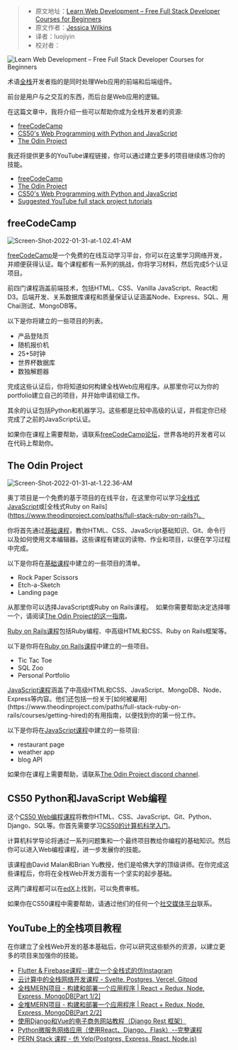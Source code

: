 > - 原文地址：[Learn Web Development – Free Full Stack Developer Courses for Beginners](https://www.freecodecamp.org/news/learn-web-development-free-full-stack-developer-courses-for-beginners/)
> - 原文作者：[Jessica Wilkins](https://www.freecodecamp.org/news/author/jessica-wilkins/)
> - 译者：luojiyin
> - 校对者：

![Learn Web Development – Free Full Stack Developer Courses for Beginners](https://www.freecodecamp.org/news/content/images/size/w2000/2022/01/ferenc-almasi-L8KQIPCODV8-unsplash.jpg)

术语[全栈](https://www.freecodecamp.org/news/what-is-a-full-stack-developer-back-end-front-end-full-stack-engineer/)开发者指的是同时处理Web应用的前端和后端组件。

前台是用户与之交互的东西，而后台是Web应用的逻辑。

在这篇文章中，我将介绍一些可以帮助你成为全栈开发者的资源:

- [freeCodeCamp](https://www.freecodecamp.org/learn/)
- [CS50's Web Programming with Python and JavaScript](https://www.edx.org/course/cs50s-web-programming-with-python-and-javascript)
- [The Odin Project](https://www.theodinproject.com/)

我还将提供更多的YouTube课程链接，你可以通过建立更多的项目继续练习你的技能。

- [freeCodeCamp](#freecodecamp)
- [The Odin Project](#the-odin-project)
- [CS50's Web Programming with Python and JavaScript](#cs50-s-web-programming-with-python-and-javascript)
- [Suggested YouTube full stack project tutorials](#suggested-youtube-full-stack-project-tutorials)

## freeCodeCamp

![Screen-Shot-2022-01-31-at-1.02.41-AM](https://www.freecodecamp.org/news/content/images/2022/01/Screen-Shot-2022-01-31-at-1.02.41-AM.png)

[freeCodeCamp](https://www.freecodecamp.org/learn/)是一个免费的在线互动学习平台，你可以在这里学习网络开发，并顺便获得认证。每个课程都有一系列的挑战，你将学习材料，然后完成5个认证项目。

前四门课程涵盖前端技术，包括HTML、CSS、Vanilla JavaScript、React和D3。后端开发、关系数据库课程和质量保证认证涵盖Node、Express、SQL、用Chai测试、MongoDB等。

以下是你将建立的一些项目的列表。

- 产品登陆页
- 随机报价机
- 25+5时钟
- 世界杯数据库
- 数独解题器

完成这些认证后，你将知道如何构建全栈Web应用程序。从那里你可以为你的portfolio建立自己的项目，并开始申请初级工作。

其余的认证包括Python和机器学习。这些都是比较中高级的认证，并假定你已经完成了之前的JavaScript认证。

如果你在课程上需要帮助，请联系[freeCodeCamp论坛](https://forum.freecodecamp.org/)，世界各地的开发者可以在代码上帮助你。

## The Odin Project

![Screen-Shot-2022-01-31-at-1.22.36-AM](https://www.freecodecamp.org/news/content/images/2022/01/Screen-Shot-2022-01-31-at-1.22.36-AM.png)

奥丁项目是一个免费的基于项目的在线平台，在这里你可以学习[全栈式JavaScript](https://www.theodinproject.com/paths/full-stack-javascript?)或[全栈式Ruby on Rails](https://www.theodinproject.com/paths/full-stack-ruby-on-rails?)。

你将首先通过[基础课程](https://www.theodinproject.com/paths/foundations/courses/foundations)，教你HTML、CSS、JavaScript基础知识、Git、命令行以及如何使用文本编辑器。这些课程有建议的读物、作业和项目，以便在学习过程中完成。

以下是你将在[基础课程](https://www.theodinproject.com/paths/foundations/courses/foundations)中建立的一些项目的清单。

- Rock Paper Scissors
- Etch-a-Sketch
- Landing page

从那里你可以选择JavaScript或Ruby on Rails课程。  如果你需要帮助决定选择哪一个，请阅读[The Odin Project的这一指南](https://www.theodinproject.com/paths/foundations/courses/foundations/lessons/choose-your-path-forward)。

[Ruby on Rails课程](https://www.theodinproject.com/paths/full-stack-ruby-on-rails?)包括Ruby编程、中高级HTML和CSS、Ruby on Rails框架等。

以下是你将在[Ruby on Rails课程](https://www.theodinproject.com/paths/full-stack-ruby-on-rails?)中建立的一些项目。

- Tic Tac Toe
- SQL Zoo
- Personal Portfolio

[JavaScript课程](https://www.theodinproject.com/paths/full-stack-javascript?)涵盖了中高级HTML和CSS、JavaScript、MongoDB、Node、Express等内容。他们还包括一份关于[如何被雇用](https://www.theodinproject.com/paths/full-stack-ruby-on-rails/courses/getting-hired)的有用指南，以便找到你的第一份工作。

以下是你将在[JavaScript课程](https://www.theodinproject.com/paths/full-stack-javascript?)中建立的一些项目:

- restaurant page
- weather app
- blog API

如果你在课程上需要帮助，请联系[The Odin Project discord channel](https://discord.com/invite/fbFCkYabZB).

## CS50 Python和JavaScript Web编程

这个[CS50 Web编程课程](https://www.edx.org/course/cs50s-web-programming-with-python-and-javascript)将教你HTML、CSS、JavaScript、Git、Python、Django、SQL等。你首先需要学习[CS50的计算机科学入门](https://www.edx.org/course/introduction-computer-science-harvardx-cs50x)。

计算机科学导论将通过一系列问题集和一个最终项目教给你编程的基础知识。然后你可以进入Web编程课程，进一步发展你的技能。

该课程由David Malan和Brian Yu教授，他们是哈佛大学的顶级讲师。在你完成这些课程后，你将在全栈Web开发方面有一个坚实的起步基础。

这两门课程都可以在[edX](https://www.edx.org/)上找到，可以免费审核。

如果你在CS50课程中需要帮助，请通过他们的任何一个[社交媒体平台](https://cs50.harvard.edu/x/2022/communities/)联系。

## YouTube上的全栈项目教程

在你建立了全栈Web开发的基本基础后，你可以研究这些额外的资源，以建立更多的项目来加强你的技能。

- [Flutter & Firebase课程--建立一个全栈式的仿Instagram](https://www.youtube.com/watch?v=mEPm9w5QlJM)
- [云计算中的全栈网络开发课程 - Svelte, Postgres, Vercel, Gitpod](https://www.youtube.com/watch?v=OUzaUJ3gEug)
- [全栈MERN项目 - 构建和部署一个应用程序 | React + Redux, Node, Express, MongoDB\[Part 1/2\]](https://www.youtube.com/watch?v=ngc9gnGgUdA)
- [全堆MERN项目 - 构建和部署一个应用程序 | React + Redux, Node, Express, MongoDB\[Part 2/2\]](https://www.youtube.com/watch?v=aibtHnbeuio)
- [使用Django和Vue的电子商务网站教程（Django Rest 框架）](https://www.youtube.com/watch?v=Yg5zkd9nm6w)
- [Python微服务网络应用（使用React、Django、Flask）--完整课程](https://www.youtube.com/watch?v=0iB5IPoTDts)
- [PERN Stack 课程 - 仿 Yelp(Postgres, Express, React, Node.js)](https://www.youtube.com/watch?v=J01rYl9T3BU)
